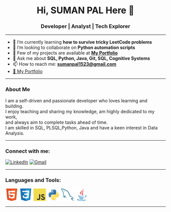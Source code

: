 <!-- Title -->
<h1 align="center">Hi, SUMAN PAL Here 👋</h1>
<h3 align="center">Developer | Analyst | Tech Explorer</h3>

---

- 🌱 I’m currently learning **how to survive tricky LeetCode problems**
- 🤝 I’m looking to collaborate on **Python automation scripts**
- 📂 Few of my projects are available at **[My Portfolio](https://sumanpal15.github.io/portfolio/)**
- 💬 Ask me about **SQL, Python, Java, Git, SQL, Cognitive Systems**
- 📫 How to reach me: **<sumanpal1523@gmail.com>**
- [🔗 My Portfolio](https://sumanpal15.github.io/portfolio/)


---

### About Me
I am a self-driven and passionate developer who loves learning and building.  
I enjoy teaching and sharing my knowledge, am highly dedicated to my work,  
and always aim to complete tasks ahead of time.  
I am skilled in SQL, PLSQL,Python, Java and have a keen interest in Data Analysis.

---

### Connect with me:
[![LinkedIn](https://img.shields.io/badge/LinkedIn-%230077B5.svg?style=for-the-badge&logo=linkedin&logoColor=white)](<www.linkedin.com/in/sumanpal15>)
[![Gmail](https://img.shields.io/badge/Gmail-D14836?style=for-the-badge&logo=gmail&logoColor=white)](mailto:<sumanpal1523@gmail.com>)

---

### Languages and Tools:
<p align="left">
<img src="https://raw.githubusercontent.com/devicons/devicon/master/icons/html5/html5-original.svg" alt="HTML5" width="40" height="40"/> 
<img src="https://raw.githubusercontent.com/devicons/devicon/master/icons/css3/css3-original.svg" alt="CSS3" width="40" height="40"/> 
<img src="https://raw.githubusercontent.com/devicons/devicon/master/icons/javascript/javascript-original.svg" alt="JavaScript" width="40" height="40"/> 
<img src="https://raw.githubusercontent.com/devicons/devicon/master/icons/python/python-original.svg" alt="Python" width="40" height="40"/> 
<img src="https://raw.githubusercontent.com/devicons/devicon/master/icons/mysql/mysql-original.svg" alt="MySQL" width="40" height="40"/> 
<img src="https://raw.githubusercontent.com/devicons/devicon/master/icons/java/java-original.svg" alt="Java" width="40" height="40"/> 
</p>

---





